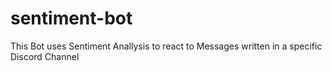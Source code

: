 # sentiment-bot
This Bot uses Sentiment Anallysis to react to Messages written in a specific Discord Channel
